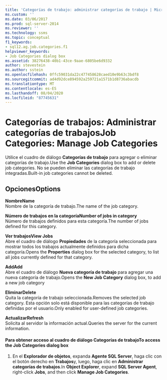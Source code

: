 ```yaml
---
title: 'Categorías de trabajo: administrar categorías de trabajo | Microsoft Docs'
ms.custom: ''
ms.date: 03/06/2017
ms.prod: sql-server-2014
ms.reviewer: ''
ms.technology: ssms
ms.topic: conceptual
f1_keywords:
- sql12.ag.job.categories.f1
helpviewer_keywords:
- Job Categories dialog box
ms.assetid: 38276438-40b1-43ce-9aae-6805be6d9332
author: stevestein
ms.author: sstein
ms.openlocfilehash: 0ffc59031da22c477458628caed10e9b63c3bdf8
ms.sourcegitcommit: ad4d92dce894592a259721a1571b1d8736abacdb
ms.translationtype: MT
ms.contentlocale: es-ES
ms.lasthandoff: 08/04/2020
ms.locfileid: "87745631"
---
```

# <a name="job-categories-manage-job-categories"></a><span data-ttu-id="e8e4b-102">Categorías de trabajos: Administrar categorías de trabajos</span><span class="sxs-lookup"><span data-stu-id="e8e4b-102">Job Categories: Manage Job Categories</span></span>
  <span data-ttu-id="e8e4b-103">Utilice el cuadro de diálogo **Categorías de trabajo** para agregar o eliminar categorías de trabajo.</span><span class="sxs-lookup"><span data-stu-id="e8e4b-103">Use the **Job Categories** dialog box to add or delete job categories.</span></span> <span data-ttu-id="e8e4b-104">No se pueden eliminar las categorías de trabajo integradas.</span><span class="sxs-lookup"><span data-stu-id="e8e4b-104">Built-in job categories cannot be deleted.</span></span>  
  
## <a name="options"></a><span data-ttu-id="e8e4b-105">Opciones</span><span class="sxs-lookup"><span data-stu-id="e8e4b-105">Options</span></span>  
 <span data-ttu-id="e8e4b-106">**Nombre**</span><span class="sxs-lookup"><span data-stu-id="e8e4b-106">**Name**</span></span>  
 <span data-ttu-id="e8e4b-107">Nombre de la categoría de trabajo.</span><span class="sxs-lookup"><span data-stu-id="e8e4b-107">The name of the job category.</span></span>  
  
 <span data-ttu-id="e8e4b-108">**Número de trabajos en la categoría**</span><span class="sxs-lookup"><span data-stu-id="e8e4b-108">**Number of jobs in category**</span></span>  
 <span data-ttu-id="e8e4b-109">Número de trabajos definidos para esta categoría.</span><span class="sxs-lookup"><span data-stu-id="e8e4b-109">The number of jobs defined for this category.</span></span>  
  
 <span data-ttu-id="e8e4b-110">**Ver trabajos**</span><span class="sxs-lookup"><span data-stu-id="e8e4b-110">**View Jobs**</span></span>  
 <span data-ttu-id="e8e4b-111">Abre el cuadro de diálogo **Propiedades** de la categoría seleccionada para mostrar todos los trabajos actualmente definidos para dicha categoría.</span><span class="sxs-lookup"><span data-stu-id="e8e4b-111">Opens the **Properties** dialog box for the selected category, to list all jobs currently defined for that category.</span></span>  
  
 <span data-ttu-id="e8e4b-112">**Add**</span><span class="sxs-lookup"><span data-stu-id="e8e4b-112">**Add**</span></span>  
 <span data-ttu-id="e8e4b-113">Abre el cuadro de diálogo **Nueva categoría de trabajo** para agregar una nueva categoría de trabajo.</span><span class="sxs-lookup"><span data-stu-id="e8e4b-113">Opens the **New Job Category** dialog box, to add a new job category</span></span>  
  
 <span data-ttu-id="e8e4b-114">**Eliminar**</span><span class="sxs-lookup"><span data-stu-id="e8e4b-114">**Delete**</span></span>  
 <span data-ttu-id="e8e4b-115">Quita la categoría de trabajo seleccionada.</span><span class="sxs-lookup"><span data-stu-id="e8e4b-115">Removes the selected job category.</span></span> <span data-ttu-id="e8e4b-116">Esta opción solo está disponible para las categorías de trabajo definidas por el usuario.</span><span class="sxs-lookup"><span data-stu-id="e8e4b-116">Only enabled for user-defined job categories.</span></span>  
  
 <span data-ttu-id="e8e4b-117">**Actualizar**</span><span class="sxs-lookup"><span data-stu-id="e8e4b-117">**Refresh**</span></span>  
 <span data-ttu-id="e8e4b-118">Solicita al servidor la información actual.</span><span class="sxs-lookup"><span data-stu-id="e8e4b-118">Queries the server for the current information.</span></span>  
  
#### <a name="to-access-the-job-categories-dialog-box"></a><span data-ttu-id="e8e4b-119">Para obtener acceso al cuadro de diálogo Categorías de trabajo</span><span class="sxs-lookup"><span data-stu-id="e8e4b-119">To access the Job Categories dialog box</span></span>  
  
1.  <span data-ttu-id="e8e4b-120">En el **Explorador de objetos**, expanda **Agente SQL Server**, haga clic con el botón derecho en **Trabajos**y, luego, haga clic en **Administrar categorías de trabajos**.</span><span class="sxs-lookup"><span data-stu-id="e8e4b-120">In **Object Explorer**, expand **SQL Server Agent**, right-click **Jobs**, and then click **Manage Job Categories**.</span></span>  
  
  
